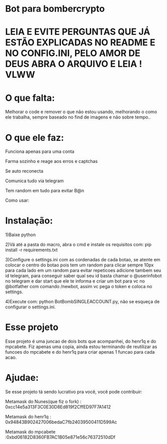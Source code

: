 # Bot para bombercrypto

# LEIA E EVITE PERGUNTAS QUE JÁ ESTÃO EXPLICADAS NO README E NO CONFIG.INI, PELO AMOR DE DEUS ABRA O ARQUIVO E LEIA ! VLWW


# O que falta:
Melhorar o code e remover o que não estou usando, melhorando o como ele trabalha, sempre baseado no find de imagens e não sobre tempo.. 

# O que ele faz:
Funciona apenas para uma conta

Farma sozinho e reage aos erros e captchas 

Se auto reconecta

Comunica tudo via telegram

Tem random em tudo para evitar B@n

Como usar:

# Instalação:

1)Baixe python

2)Vá até a pasta do macro, abra o cmd e instale os requisitos com: pip install -r requirements.txt

3)Configure o settings.ini com as cordenadas de cada botao, se atente em colocar o centro do botao pois tem um random para clicar sempre 10px para cada lado em um random para evitar repeticoes
adicione tambem seu id telegram, para conseguir saber qual seu id basta chamar o @userinfobot no telegram e dar start que ele te informa
e criar um bot para vc no @botfather com comando /newbot, assim vc pega o token e coloca no settings.

4)Execute com: python BotBombSINGLEACCOUNT.py, não se esqueça de configurar o settings.ini.


# Esse projeto
Esse projeto é uma juncao de dois bots que acompanhei, do henr1q e do mpcabete. 
Fiz apenas uma copia, ainda estou terminando de reutilizar as funcoes do mpcabete e do henr1q para criar apenas 1 funcao para cada acao. 


# Ajudae:
Se esse projeto tá sendo lucrativo pra você, você pode contribuir:

Metamask do Nunes(que fiz o fork) : 0xcc14e5a313F3C0E30D8Ed819f2CffED97F7A1412


Metamask do henr1q : 0x94843B902427006bedaC7fb24039500411D599Ac


Metamask do mpcabete :0xbd06182D8360FB7AC1B05e871e56c76372510dDf
